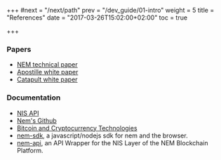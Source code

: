 +++
#next = "/next/path"
prev = "/dev_guide/01-intro"
weight = 5
title = "References"
date = "2017-03-26T15:02:00+02:00"
toc = true

+++


### Papers
* [NEM technical paper](http://blog.nem.io/nem-technical-report/)
* [Apostille white paper](https://www.nem.io/ApostilleWhitePaper.pdf)
* [Catapult white paper](https://www.nem.io/catapultwhitepaper.pdf)

### Documentation
* [NIS API](http://bob.nem.ninja/docs/)
* [Nem's Github](https://github.com/NemProject)
* [Bitcoin and Cryptocurrency Technologies](https://freedom-to-tinker.com/blog/randomwalker/the-princeton-bitcoin-textbook-is-now-freely-available/)
* [nem-sdk](https://github.com/QuantumMechanics/NEM-sdk), a javascript/nodejs sdk for nem and the browser.
* [nem-api](https://github.com/nikhiljha/nem-api), an API Wrapper for the NIS Layer of the NEM Blockchain Platform.

